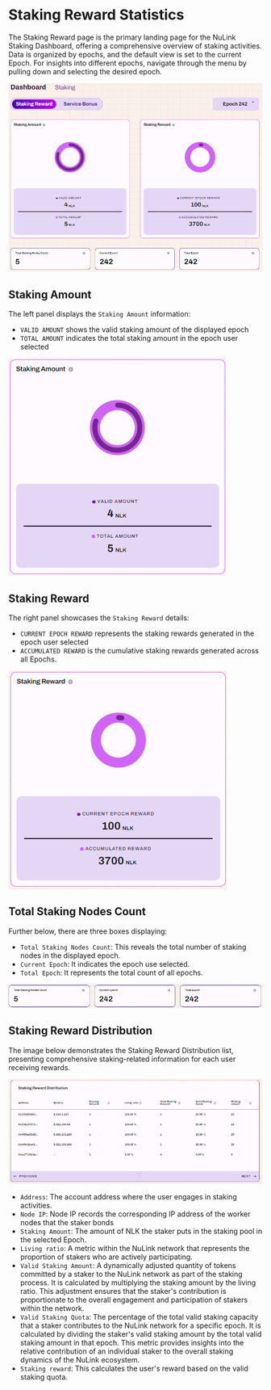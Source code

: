 # Staking Reward Statistics

The Staking Reward page is the primary landing page for the NuLink Staking Dashboard, offering a comprehensive overview of staking activities. Data is organized by epochs, and the default view is set to the current Epoch. For insights into different epochs, navigate through the menu by pulling down and selecting the desired epoch.

![Dashboard](../../miscellaneous/img/dashboard/dashboard.png)


## Staking Amount

The left panel displays the `Staking Amount` information:

  *  `VALID AMOUNT` shows the valid staking amount of the displayed epoch
  *  `TOTAL AMOUNT` indicates the total staking amount in the epoch user selected

![Staking Amount](../../miscellaneous/img/dashboard/stakingAmount.png)

##  Staking Reward

The right panel showcases the `Staking Reward` details:

  * `CURRENT EPOCH REWARD` represents the staking rewards generated in the epoch user selected
  *  `ACCUMULATED REWARD` is the cumulative staking rewards generated across all Epochs.

![Staking Reward](../../miscellaneous/img/dashboard/stakingReward.png)

##  Total Staking Nodes Count

   Further below, there are three boxes displaying:

   * `Total Staking Nodes Count`: This reveals the total number of staking nodes in the displayed epoch.
   * `Current Epoch`: It indicates the epoch use selected.
   * `Total Epoch`: It represents the total count of all epochs.

![Total Staking](../../miscellaneous/img/dashboard/stakingTotal.png)

##  Staking Reward Distribution

The image below demonstrates the Staking Reward Distribution list, presenting comprehensive staking-related information for each user receiving rewards.

![Staking Reward Distribution](../../miscellaneous/img/dashboard/stakingDistribution.png)

   * `Address`: The account address where the user engages in staking activities.
   * `Node IP`: Node IP records the corresponding IP address of the worker nodes that the staker bonds
   * `Staking Amount`: The amount of NLK the staker puts in the staking pool in the selected Epoch.
   * `Living ratio`: A metric within the NuLink network that represents the proportion of stakers who are actively participating.
   * `Valid Staking Amount`: A dynamically adjusted quantity of tokens committed by a staker to the NuLink network as part of the staking process. It is calculated by multiplying the staking amount by the living ratio. This adjustment ensures that the staker's contribution is proportionate to the overall engagement and participation of stakers within the network.
   * `Valid Staking Quota`: The percentage of the total valid staking capacity that a staker contributes to the NuLink network for a specific epoch. It is calculated by dividing the staker's valid staking amount by the total valid staking amount in that epoch. This metric provides insights into the relative contribution of an individual staker to the overall staking dynamics of the NuLink ecosystem.
   * `Staking reward`: This calculates the user's reward based on the valid staking quota.
